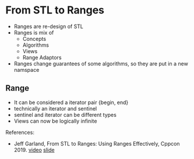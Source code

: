 # From STL to Ranges
- Ranges are re-design of STL
- Ranges is mix of
	- Concepts
	- Algorithms
	- Views
	- Range Adaptors
- Ranges change guarantees of some algorithms, so they are put in a new namspace

## Range
- It can be considered a iterator pair {begin, end}
- technically an iterator and sentinel
- sentinel and iterator can be different types
- Views can now be logically infinite


References:
- Jeff Garland, From STL to Ranges: Using Ranges Effectively, Cppcon 2019. [video](https://www.youtube.com/watch?v=vJ290qlAbbw&list=PLHTh1InhhwT6KhvViwRiTR7I5s09dLCSw&index=7) [slide](https://github.com/CppCon/CppCon2019/blob/master/Presentations/cpp20_standard_library_beyond_ranges/cpp20_standard_library_beyond_ranges__jeff_garland__cppcon_2019.pdf)
